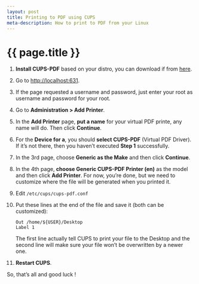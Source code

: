 ```yaml
---
layout: post
title: Printing to PDF using CUPS
meta-description: How to print to PDF from your Linux
---
```


# {{ page.title }}

1. **Install CUPS-PDF** based on your distro, you can download if from [here](http://www.physik.uni-wuerzburg.de/~vrbehr/cups-pdf/download.shtml).

2. Go to [http://localhost:631](http://localhost:631).

3. If the page requested a username and password, just enter your root as username and password for your root.

4. Go to **Administration > Add Printer**.

5. In the **Add Printer** page, **put a name** for your virtual PDF printe, any name will do. Then click **Continue**.

6. For the **Device for a**, you should **select CUPS-PDF** (Virtual PDF Driver). If it’s not there, then you haven’t executed **Step 1** successfully.

7. In the 3rd page, choose **Generic as the Make** and then click **Continue**.

8. In the 4th page, **choose Generic CUPS-PDF Printer (en)** as the model and then click **Add Printer**. For now, you’re done, but we need to customize where the file will be generated when you printed it.

9. Edit `/etc/cups/cups-pdf.conf`

10. Put these lines at the end of the file and save it (both can be customized):

		Out /home/${USER}/Desktop
		Label 1

	The first line actually tell CUPS to print your file to the Desktop and the second 	line will make sure your file won’t be overwritten by a newer one.

11. **Restart CUPS**.

So, that’s all and good luck !
